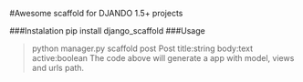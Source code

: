 #Awesome scaffold for DJANDO 1.5+ projects


###Instalation
pip install django_scaffold
###Usage
>python manager.py scaffold post Post title:string body:text
active:boolean
>The code above will generate a app with model, views and urls path.
